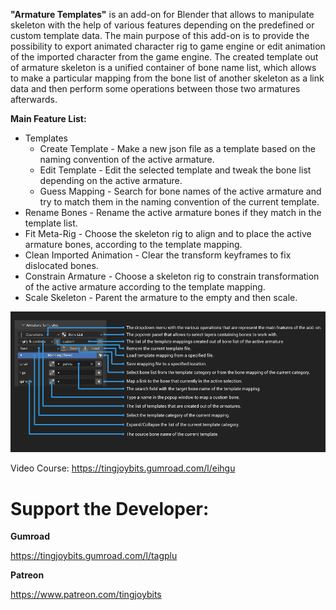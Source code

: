 **"Armature Templates"** is an add-on for Blender that allows to manipulate skeleton with the help of various features depending on the predefined or custom template data. The main purpose of this add-on is to provide the possibility to export animated character rig to game engine or edit animation of the imported character from the game engine. The created template out of armature skeleton is a unified container of bone name list, which allows to make a particular mapping from the bone list of another skeleton as a link data and then perform some operations between those two armatures afterwards.

**Main Feature List:**

  - Templates
    - Create Template - Make a new json file as a template based on the naming convention of the active armature.
    - Edit Template - Edit the selected template and tweak the bone list depending on the active armature.
    - Guess Mapping - Search for bone names of the active armature and try to match them in the naming convention of the current template.
  - Rename Bones - Rename the active armature bones if they match in the template list.
  - Fit Meta-Rig - Choose the skeleton rig to align and to place the active armature bones, according to the template mapping.
  - Clean Imported Animation - Clear the transform keyframes to fix dislocated bones.
  - Constrain Armature - Choose a skeleton rig to constrain transformation of the active armature according to the template mapping.
  - Scale Skeleton - Parent the armature to the empty and then scale.

![](images/AT_Panel_description.png)

Video Course: https://tingjoybits.gumroad.com/l/eihgu

# Support the Developer:

**Gumroad**

https://tingjoybits.gumroad.com/l/tagplu

**Patreon**

https://www.patreon.com/tingjoybits
